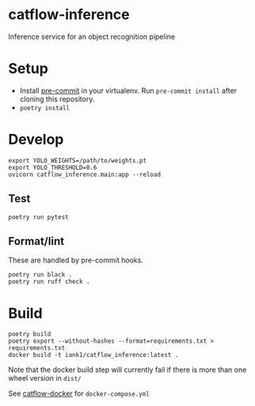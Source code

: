 # catflow-inference

Inference service for an object recognition pipeline

# Setup

* Install [pre-commit](https://pre-commit.com/#install) in your virtualenv. Run
`pre-commit install` after cloning this repository.
* `poetry install`

# Develop

```
export YOLO_WEIGHTS=/path/to/weights.pt
export YOLO_THRESHOLD=0.6
uvicorn catflow_inference.main:app --reload
```

## Test

```
poetry run pytest
```

## Format/lint

These are handled by pre-commit hooks.

```
poetry run black .
poetry run ruff check .
```

# Build

```
poetry build
poetry export --without-hashes --format=requirements.txt > requirements.txt
docker build -t iank1/catflow_inference:latest .
```

Note that the docker build step will currently fail if there is more than one wheel version in `dist/`


See [catflow-docker](https://github.com/iank/catflow-docker) for `docker-compose.yml`
